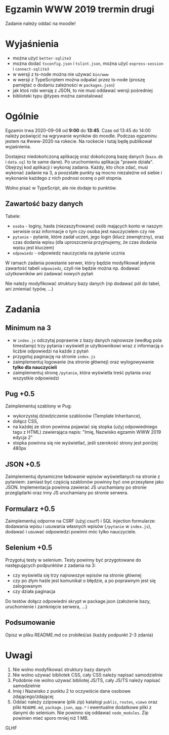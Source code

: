 # Egzamin WWW 2019 trermin drugi #

Zadanie należy oddać na moodle!

# Wyjaśnienia #

- można użyć `better-sqlite3`
- można dodać `tsconfig.json` i `tslint.json`, można użyć `express-session` i `connect-sqlite3`
- w wersji z ts-node można nie używać `bin/www`
- w wersji z TypeScriptem można odpalać przez ts-node (proszę pamiętać o dodaniu zależności w `packages.json`)
- jak ktoś robi wersję z JSON, to nie musi oddawać wersji pośredniej
- biblioteki typu @types można zainstalować


# Ogólnie #

Egzamin trwa 2020-09-08 od **9:00** do **13:45**. Czas od 13:45 do 14:00 należy poświęcić na wgrywanie wyników do moodle. Podczas egzaminu jestem na #www-2020 na rokecie.
Na rockecie i tutaj będę publikował wyjaśnienia.

Dostajesz niedokończoną aplikację oraz dokończoną bazę danych (`baza.db` i `data.sql` to te same dane). Po uruchomieniu aplikacja "prawie działa". Obejrzyj
kod aplikacji i wykonaj zadania. Każdy, kto chce zdać, musi wykonać zadanie na 3, a poozstałe punkty są mocno niezależne od siebie i wykonanie każdego z nich
podnosi ocenę o pół stopnia.

Wolno pisać w TypeScript, ale nie dodaje to punktów.



## Zawartość bazy danych ##

Tabele:
- `osoba` - loginy, hasła (niezaszyfrowane) osób mających konto w naszym serwisie oraz informacje o tym czy osoba jest nauczycielem czy nie
- `pytanie` - pytanie, które zadał uczeń, jego login (klucz zewnętrzny), oraz czas dodania wpisu (dla uproszczenia przyjmujemy, że czas dodania wpisu jest kluczem)
- `odpowiedz` - odpowiedz nauczyciela na pytanie ucznia

W ramach zadania powstanie serwer, który będzie modyfikował jedynie zawartość tabeli `odpowiedz`, czyli nie będzie można np. dodawać użytkowników ani zadawać nowych pytań

Nie należy modyfikować struktury bazy danych (np dodawać pól do tabel, ani zmieniać typów, ...)

# Zadania #

## Minimum na 3 ##

- w `index.js` odczytaj poprawnie z bazy danych najnowsze (według pola timestamp) trzy pytania i wyświetl je użytkownikowi wraz z informacją o liczbie odpowiedzi na każde z pytań
- przygotuj paginację na stronie `index.js`
- zaimplementuj logowanie (na stronie głównej) oraz wylogowywanie **tylko dla nauczycieli**
- zaimplementuj stronę `/pytanie`, która wyświetla treść pytania oraz wszystkie odpowiedzi
  
## Pug +0.5 ##

Zaimplementuj szablony w Pug:
- wykorzystaj dziedziczenie szablonów (Template Inheritance), 
- dołącz CSS, 
- na każdej ze stron powinna pojawiać się stopka (użyj odpowiedniego tagu z HTML) zawierająca napis: "Imię, Nazwisko egzamin WWW 2019 edycja 2"
- stopka powinna się nie wyświetlać, jeśli szerokość strony jest poniżej 480px 

## JSON +0.5 ##

Zaimplementuj dynamiczne ładowanie wpisów wyświetlanych na stronie z pytaniem: zamiast być częścią szablonów powinny być one przesyłane jako JSON.
Implementacja powinna zawierać JS uruchamiany po stronie przeglądarki oraz inny JS uruchamiany po stronie serwera.

## Formularz +0.5 ##

Zaimplementuj odporne na CSRF (użyj csurf) i SQL injection formularze: dodawania wpisu i usuwania własnych wpisów (`/pytanie` w `index.js`), dodawać i usuwać 
odpowiedzi powinni móc tylko nauczyciele.

## Selenium +0.5 ##

Przygotuj testy w selenium. Testy powinny być przygotowane do następujących podpunktów z zadania na 3: 
- czy wyświetla się trzy najnowszye wpisów na stronie głównej
- czy po złym haśle jest komunikat o błędzie, a po poprawnym jest się zalogowanym
- czy działa paginacja

Do testów dołącz odpowiedni skrypt w package.json (założenie bazy, uruchomienie i zamknięcie serwera, ...) 

## Podsumowanie ##

Opisz w pliku README.md co zrobiłeś/aś (każdy podpunkt 2-3 zdania)

# Uwagi #

1. Nie wolno modyfikować struktury bazy danych
2. Nie wolno używać bibliotek CSS, cały CSS należy napisać samodzielnie
3. Podobnie nie wolno używać bibliotej JS/TS, cały JS/TS należy napisać samodzielnie
4. Imię i Nazwisko z punktu 2 to oczywiście dane osobowe zdającego/zdającej
5. Oddać należy zzipowane (plik zip) katalogi `public`, `routes`, `views` oraz pliki `README.md`, `package.json`, `app.*` i ewentualne dodatkowe pliki z danymi do selenium. Nie powinno się oddawać `node_modules`. Zip powinien mieć sporo mniej niż 1 MB.


GLHF
